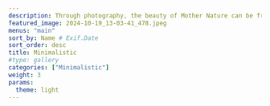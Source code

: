 ```yaml
---
description: Through photography, the beauty of Mother Nature can be frozen in time. This category celebrates the magic of our planet and beyond — from the immensity of the great outdoors, to miraculous moments in your own backyard.
featured_image: 2024-10-19_13-03-41_478.jpeg
menus: "main"
sort_by: Name # Exif.Date
sort_order: desc
title: Minimalistic
#type: gallery
categories: ["Minimalistic"]
weight: 3
params:
  theme: light
---
```

